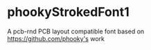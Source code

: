 # phookyStrokedFont1
A pcb-rnd PCB layout compatible font based on https://github.com/phooky's work
